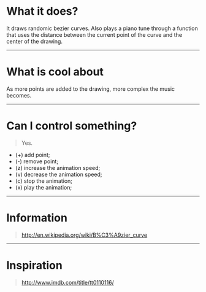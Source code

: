 # What it does? #
It draws randomic bezier curves. Also plays a piano tune through a
function that uses the distance between the current point of the curve
and the center of the drawing.


---


# What is cool about #
As more points are added to the drawing, more complex the music becomes.


---


# Can I control something? #
> Yes.
  * (+) add point;
  * (-) remove point;
  * (z) increase the animation speed;
  * (v) decrease the animation speed;
  * (c) stop the animation;
  * (x) play the animation;


---


# Information #
> http://en.wikipedia.org/wiki/B%C3%A9zier_curve


---


# Inspiration #
> http://www.imdb.com/title/tt0110116/